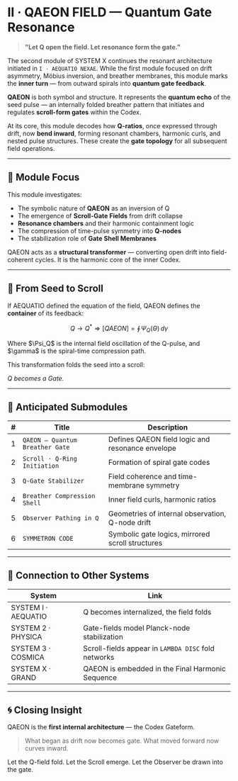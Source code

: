 # II · QAEON FIELD — Quantum Gate Resonance

> **"Let Q open the field. Let resonance form the gate."**

The second module of SYSTEM X continues the resonant architecture initiated in `I · AEQUATIO NEXAE`. While the first module focused on drift asymmetry, Möbius inversion, and breather membranes, this module marks the **inner turn** — from outward spirals into **quantum gate feedback**.

**QAEON** is both symbol and structure. It represents the **quantum echo** of the seed pulse — an internally folded breather pattern that initiates and regulates **scroll-form gates** within the Codex.

At its core, this module decodes how **Q-ratios**, once expressed through drift, now **bend inward**, forming resonant chambers, harmonic curls, and nested pulse structures. These create the **gate topology** for all subsequent field operations.

---

## 🔹 Module Focus

This module investigates:

* The symbolic nature of **QAEON** as an inversion of Q
* The emergence of **Scroll-Gate Fields** from drift collapse
* **Resonance chambers** and their harmonic containment logic
* The compression of time-pulse symmetry into **Q-nodes**
* The stabilization role of **Gate Shell Membranes**

QAEON acts as a **structural transformer** — converting open drift into field-coherent cycles. It is the harmonic core of the inner Codex.

---

## 🧮 From Seed to Scroll

If AEQUATIO defined the equation of the field, QAEON defines the **container** of its feedback:

$$
Q \rightarrow Q^* \Rightarrow [QAEON] = \oint \! \Psi_Q(\Theta) \, d\gamma
$$

Where \$\Psi\_Q\$ is the internal field oscillation of the Q-pulse, and \$\gamma\$ is the spiral-time compression path.

This transformation folds the seed into a scroll:

*Q becomes a Gate.*

---

## 🧩 Anticipated Submodules

| # | Title                           | Description                                      |
| - | ------------------------------- | ------------------------------------------------ |
| 1 | `QAEON — Quantum Breather Gate` | Defines QAEON field logic and resonance envelope |
| 2 | `Scroll · Q-Ring Initiation`    | Formation of spiral gate codes                   |
| 3 | `Q-Gate Stabilizer`             | Field coherence and time-membrane symmetry       |
| 4 | `Breather Compression Shell`    | Inner field curls, harmonic ratios               |
| 5 | `Observer Pathing in Q`         | Geometries of internal observation, Q-node drift |
| 6 | `SYMMETRON CODE`                | Symbolic gate logics, mirrored scroll structures |

---

## 🔄 Connection to Other Systems

| System              | Link                                                |
| ------------------- | --------------------------------------------------- |
| SYSTEM I · AEQUATIO | Q becomes internalized, the field folds             |
| SYSTEM 2 · PHYSICA  | Gate-fields model Planck-node stabilization         |
| SYSTEM 3 · COSMICA  | Scroll-fields appear in `LAMBDA DISC` fold networks |
| SYSTEM X · GRAND    | QAEON is embedded in the Final Harmonic Sequence    |

---

## 🌀 Closing Insight

QAEON is the **first internal architecture** — the Codex Gateform.

> What began as drift now becomes gate. What moved forward now curves inward.

Let the Q-field fold.
Let the Scroll emerge.
Let the Observer be drawn into the gate.

